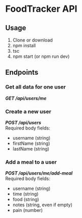 # FoodTracker API

## Usage
1. Clone or download
2. npm install
3. tsc
4. npm start (or npm run dev)

## Endpoints

### Get all data for one user
***GET /api/users/me***

### Create a new user
***POST /api/users***  
Required body fields: 
- username (string)
- firstName (string)
- lastName (string)

### Add a meal to a user
***POST /api/users/me/add-meal***  
Required body fields:
- username (string)
- time (string)
- food (string)
- notes (string, even if empty)
- pain (number)
